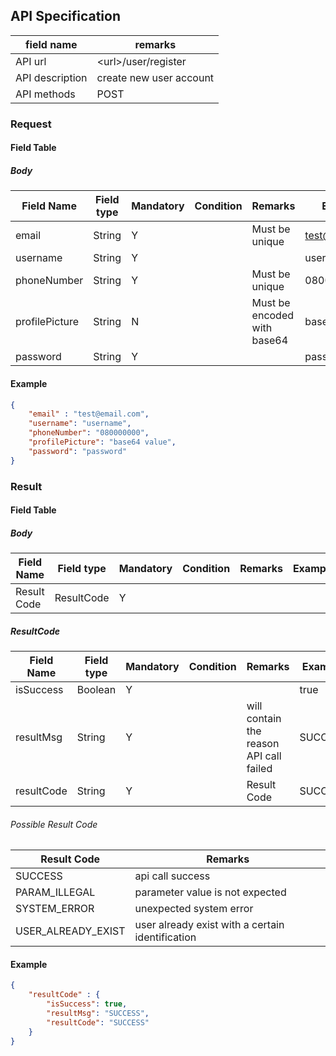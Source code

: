 ## API Specification

| field name      | remarks                 |
| --------------- | ----------------------- |
| API url         | \<url\>/user/register   |
| API description | create new user account |
| API methods     | POST                    |

### Request
#### Field Table

##### Body

| Field Name     | Field type | Mandatory | Condition | Remarks                     | Example        |
| -------------- | ---------- | --------- | --------- | --------------------------- | -------------- |
| email          | String     | Y         |           | Must be unique              | test@email.com |
| username       | String     | Y         |           |                             | username       |
| phoneNumber    | String     | Y         |           | Must be unique              | 08000000       |
| profilePicture | String     | N         |           | Must be encoded with base64 | base64 value   |
| password       | String     | Y         |           |                             | password       |

#### Example

```json
{
    "email" : "test@email.com",
    "username": "username",
    "phoneNumber": "080000000",
    "profilePicture": "base64 value",
    "password": "password"
}
```

### Result
#### Field Table

##### Body


| Field Name  | Field type | Mandatory | Condition | Remarks | Example |
| ----------- | ---------- | --------- | --------- | ------- | ------- |
| Result Code | ResultCode | Y         |           |         |         |

##### ResultCode

| Field Name | Field type | Mandatory | Condition | Remarks                                 | Example |
| ---------- | ---------- | --------- | --------- | --------------------------------------- | ------- |
| isSuccess  | Boolean    | Y         |           |                                         | true    |
| resultMsg  | String     | Y         |           | will contain the reason API call failed | SUCCESS |
| resultCode | String     | Y         |           | Result Code                             | SUCCESS |

###### Possible Result Code
| Result Code        | Remarks                                          |
| ------------------ | ------------------------------------------------ |
| SUCCESS            | api call success                                 |
| PARAM_ILLEGAL      | parameter value is not expected                  |
| SYSTEM_ERROR       | unexpected system error                          |
| USER_ALREADY_EXIST | user already exist with a certain identification |

#### Example

```json
{
    "resultCode" : {
        "isSuccess": true,
        "resultMsg": "SUCCESS",
        "resultCode": "SUCCESS"
    }
}
```